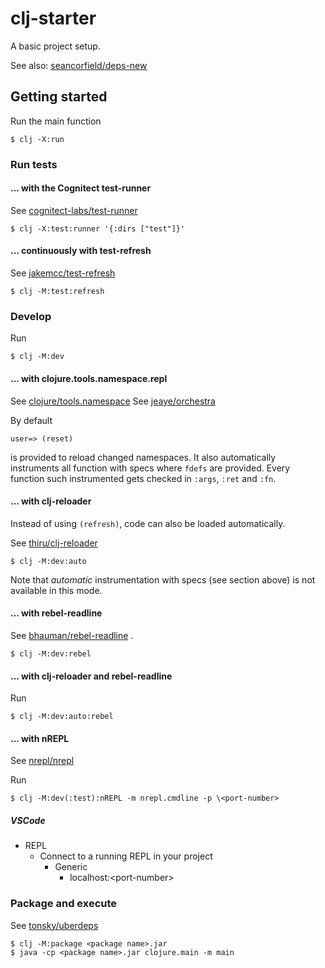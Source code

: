 # clj-starter

A basic project setup.

See also: [seancorfield/deps-new](https://github.com/seancorfield/deps-new)

## Getting started

Run the main function

    $ clj -X:run

### Run tests 

#### ... with the Cognitect test-runner

See [cognitect-labs/test-runner](https://github.com/cognitect-labs/test-runner)

    $ clj -X:test:runner '{:dirs ["test"]}'

#### ... continuously with test-refresh

See [jakemcc/test-refresh](https://github.com/jakemcc/test-refresh)

    $ clj -M:test:refresh

### Develop

Run

    $ clj -M:dev

#### ... with clojure.tools.namespace.repl

See [clojure/tools.namespace](https://github.com/clojure/tools.namespace)
See [jeaye/orchestra](https://github.com/jeaye/orchestra)

By default

    user=> (reset)
    
is provided to reload changed namespaces. 
It also automatically instruments
all function with specs where `fdefs` are provided.
Every function such instrumented gets checked
in `:args`, `:ret` and `:fn`.

#### ... with clj-reloader

Instead of using `(refresh)`, code can also be loaded automatically.

See [thiru/clj-reloader](https://github.com/thiru/clj-reloader)

    $ clj -M:dev:auto
   
Note that *automatic* instrumentation with specs 
(see section above) is not available in this mode.

#### ... with rebel-readline

See [bhauman/rebel-readline](https://github.com/bhauman/rebel-readline) .

    $ clj -M:dev:rebel

#### ... with clj-reloader and rebel-readline

Run

    $ clj -M:dev:auto:rebel

#### ... with nREPL

See [nrepl/nrepl](https://github.com/nrepl/nrepl)

Run 

    $ clj -M:dev(:test):nREPL -m nrepl.cmdline -p \<port-number>

##### VSCode

- REPL
    - Connect to a running REPL in your project
        - Generic
            - localhost:\<port-number>

### Package and execute

See [tonsky/uberdeps](https://github.com/tonsky/uberdeps)

    $ clj -M:package <package name>.jar
    $ java -cp <package name>.jar clojure.main -m main
